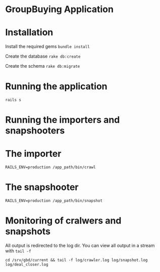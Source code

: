 GroupBuying Application
===============================

Installation
===============================

  Install the required gems
  `bundle install`

  Create the database
  `rake db:create`

  Create the schema
  `rake db:migrate`


Running the application
===============================

`rails s`

Running the importers and snapshooters
============================================

# The importer
`RAILS_ENV=production /app_path/bin/crawl`

# The snapshooter
`RAILS_ENV=production /app_path/bin/snapshot`

# Monitoring of cralwers and snapshots

All output is redirected to the log dir.
You can view all output in a stream with `tail -f`

`cd /srv/gbd/current && tail -f log/crawler.log log/snapshot.log log/deal_closer.log`